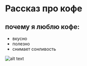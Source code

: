 # Рассказ про кофе

## почему я люблю кофе:

- вкусно
- полезно
- снимает сонливость

![alt text](https://upload.wikimedia.org/wikipedia/commons/thumb/4/45/A_small_cup_of_coffee.JPG/548px-A_small_cup_of_coffee.JPG)

